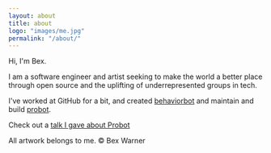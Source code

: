 ```yaml
---
layout: about
title: about
logo: "images/me.jpg"
permalink: "/about/"
---
```


Hi, I'm Bex.

I am a software engineer and artist seeking to make the world a better place through open source and the uplifting of underrepresented groups in tech.

I've worked at GitHub for a bit, and created [behaviorbot](https://github.com/behaviorbot) and maintain and build [probot](https://probot.github.io/).

Check out a [talk I gave about Probot](https://vimeo.com/287507595)

All artwork belongs to me.
© Bex Warner
